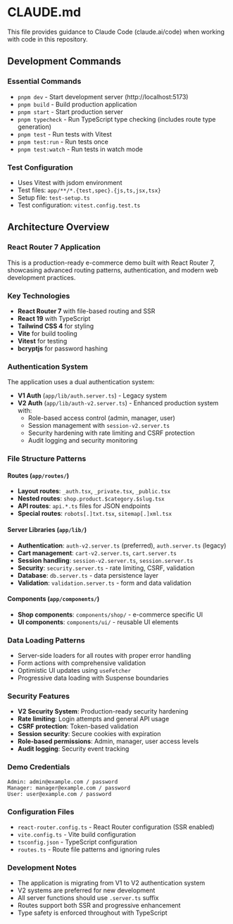 # CLAUDE.md

This file provides guidance to Claude Code (claude.ai/code) when working with code in this repository.

## Development Commands

### Essential Commands
- `pnpm dev` - Start development server (http://localhost:5173)
- `pnpm build` - Build production application
- `pnpm start` - Start production server
- `pnpm typecheck` - Run TypeScript type checking (includes route type generation)
- `pnpm test` - Run tests with Vitest
- `pnpm test:run` - Run tests once
- `pnpm test:watch` - Run tests in watch mode

### Test Configuration
- Uses Vitest with jsdom environment
- Test files: `app/**/*.{test,spec}.{js,ts,jsx,tsx}`
- Setup file: `test-setup.ts`
- Test configuration: `vitest.config.test.ts`

## Architecture Overview

### React Router 7 Application
This is a production-ready e-commerce demo built with React Router 7, showcasing advanced routing patterns, authentication, and modern web development practices.

### Key Technologies
- **React Router 7** with file-based routing and SSR
- **React 19** with TypeScript
- **Tailwind CSS 4** for styling
- **Vite** for build tooling
- **Vitest** for testing
- **bcryptjs** for password hashing

### Authentication System
The application uses a dual authentication system:
- **V1 Auth** (`app/lib/auth.server.ts`) - Legacy system
- **V2 Auth** (`app/lib/auth-v2.server.ts`) - Enhanced production system with:
  - Role-based access control (admin, manager, user)
  - Session management with `session-v2.server.ts`
  - Security hardening with rate limiting and CSRF protection
  - Audit logging and security monitoring

### File Structure Patterns

#### Routes (`app/routes/`)
- **Layout routes**: `_auth.tsx`, `_private.tsx`, `_public.tsx`
- **Nested routes**: `shop.product.$category.$slug.tsx`
- **API routes**: `api.*.ts` files for JSON endpoints
- **Special routes**: `robots[.]txt.tsx`, `sitemap[.]xml.tsx`

#### Server Libraries (`app/lib/`)
- **Authentication**: `auth-v2.server.ts` (preferred), `auth.server.ts` (legacy)
- **Cart management**: `cart-v2.server.ts`, `cart.server.ts`
- **Session handling**: `session-v2.server.ts`, `session.server.ts`
- **Security**: `security.server.ts` - rate limiting, CSRF, validation
- **Database**: `db.server.ts` - data persistence layer
- **Validation**: `validation.server.ts` - form and data validation

#### Components (`app/components/`)
- **Shop components**: `components/shop/` - e-commerce specific UI
- **UI components**: `components/ui/` - reusable UI elements

### Data Loading Patterns
- Server-side loaders for all routes with proper error handling
- Form actions with comprehensive validation
- Optimistic UI updates using `useFetcher`
- Progressive data loading with Suspense boundaries

### Security Features
- **V2 Security System**: Production-ready security hardening
- **Rate limiting**: Login attempts and general API usage
- **CSRF protection**: Token-based validation
- **Session security**: Secure cookies with expiration
- **Role-based permissions**: Admin, manager, user access levels
- **Audit logging**: Security event tracking

### Demo Credentials
```
Admin: admin@example.com / password
Manager: manager@example.com / password  
User: user@example.com / password
```

### Configuration Files
- `react-router.config.ts` - React Router configuration (SSR enabled)
- `vite.config.ts` - Vite build configuration
- `tsconfig.json` - TypeScript configuration
- `routes.ts` - Route file patterns and ignoring rules

### Development Notes
- The application is migrating from V1 to V2 authentication system
- V2 systems are preferred for new development
- All server functions should use `.server.ts` suffix
- Routes support both SSR and progressive enhancement
- Type safety is enforced throughout with TypeScript